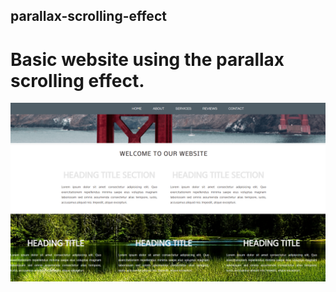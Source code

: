 ## parallax-scrolling-effect
# Basic website using the parallax scrolling effect. 

![parallax-scrolling-effect](/images/capture.png)
